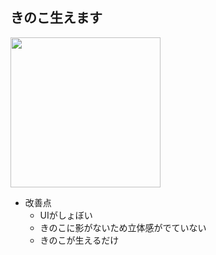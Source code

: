 ## きのこ生えます
<img width="240" src="https://user-images.githubusercontent.com/45383028/72660596-44b93700-3a13-11ea-9eab-4e7a088aed15.jpg">

<br>

* 改善点
  * UIがしょぼい
  * きのこに影がないため立体感がでていない
  * きのこが生えるだけ
